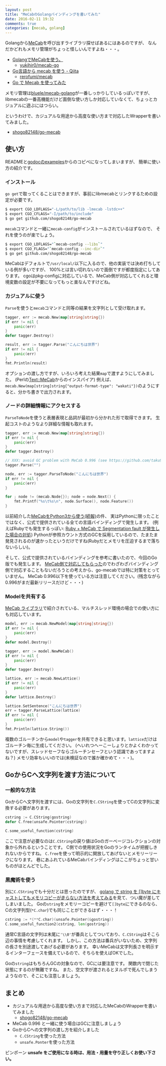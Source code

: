 ```yaml
---
layout: post
title: "MeCabのGolangバインディングを書いてみた"
date: 2016-02-11 19:32
comments: true
categories: [mecab, golang]
---
```



Golangから[MeCab](http://taku910.github.io/mecab/)を呼び出すライブラリ探せばあるにはあるのですが、
なんだかどれもメモリ管理がちょっと怪しいんですよね・・・。

- [GolangでMeCabを使う。](http://yukihir0.hatenablog.jp/entry/2015/01/18/164446)
  - [yukihir0/mecab-go](https://github.com/yukihir0/mecab-go)
- [Go言語から mecab を使う - Qiita](http://qiita.com/rerofumi/items/2bb1e49b20f2175ecaac)
  - [rerofumi/mecab](https://bitbucket.org/rerofumi/mecab)
- [Go で Mecab を使ってみた](http://d.hatena.ne.jp/gtaka555/20091116/p2)

メモリ管理は[bluele/mecab-golang](https://github.com/bluele/mecab-golang)が一番しっかりしているっぽいですが、
libmecabの一番高機能だけど面倒な使い方しか対応していなくて、ちょっとカジュアルに遊ぶにはつらい。

というわけで、カジュアルな用途から高度な使い方まで対応したWrapperを書いてみました。

- [shogo82148/go-mecab](https://github.com/shogo82148/go-mecab)

<!-- More -->

## 使い方

READMEと[godocのexamples](https://godoc.org/github.com/shogo82148/go-mecab#pkg-examples)からのコピペになってしまいますが、
簡単に使い方の紹介です。

### インストール

`go get`で取ってくることはできますが、事前にlibmecabとリンクするための設定が必要です。

``` bash
$ export CGO_LDFLAGS="-L/path/to/lib -lmecab -lstdc++"
$ export CGO_CFLAGS="-I/path/to/include"
$ go get github.com/shogo82148/go-mecab
```

`mecab`コマンドと一緒に`mecab-config`がインストールされているはずなので、
それを使うのが楽でしょう。

``` bash
$ export CGO_LDFLAGS="`mecab-config --libs`"
$ export CGO_FLAGS="`mecab-config --inc-dir`"
$ go get github.com/shogo82148/go-mecab
```

MeCabはデフォルトで`/usr/local/`以下に入るので、他の実装では決め打ちしている例が多いですが、
100%とは言い切れないので面倒ですが都度指定にしてあります。
cgoはpkg-configに対応しているで、MeCab側が対応してくれると環境変数の設定が不要になってもっと楽なんですけどね。


### カジュアルに使う

`Parse`を使うと`mecab`コマンドと同等の結果を文字列として受け取れます。

``` go
tagger, err := mecab.New(map[string]string{})
if err != nil {
    panic(err)
}
defer tagger.Destroy()

result, err := tagger.Parse("こんにちは世界")
if err != nil {
    panic(err)
}
fmt.Println(result)
```

オプションの渡し方ですが、いろいろ考えた結果`map`で渡すようにしてみました。
(Perlの[Text::MeCab](https://metacpan.org/release/Text-MeCab)からのインスパイア)
例えば、`mecab.New(map[string]string{"output-format-type": "wakati"})`のようにすると、分かち書きで出力されます。


### ノードの詳細情報にアクセスする

`ParseToNode`を使うと表層表現と品詞が最初から分かれた形で取得できます。
生起コストのようなより詳細な情報も取れます。

``` go
tagger, err := mecab.New(map[string]string{})
if err != nil {
    panic(err)
}
defer tagger.Destroy()

// XXX: avoid GC problem with MeCab 0.996 (see https://github.com/taku910/mecab/pull/24)
tagger.Parse("")

node, err := tagger.ParseToNode("こんにちは世界")
if err != nil {
    panic(err)
}

for ; node != (mecab.Node{}); node = node.Next() {
    fmt.Printf("%s\t%s\n", node.Surface(), node.Feature())
}
```

以前紹介した[MeCabをPython3から使う(続報)](http://shogo82148.github.io/blog/2015/12/20/mecab-in-python3-final/)の件、
実はPythonに限ったことではなく、公式で提供されている全ての言語バインディングで発生します。
(例えばRubyでも発生するっぽい: [Ruby + MeCab で Segmentation fault が発生した場合の対処](http://qiita.com/Salinger/items/3448d481b5b1e6cd2efb))
Pythonが参照カウント方式のGCを採用しているので、たまたま発見されるのが速かったというだけですね(Rubyだとメモリを圧迫するまで落ちないらしい)。

そして、公式で提供されているバインディングを参考に書いたので、今回のGo版でも発生します。
[MeCab側で対応してもらった](https://github.com/taku910/mecab/pull/24)のでわざわざバインディング側で対応することもないだろうとの考えから、go-mecabでは特に対策をとっていません。
MeCab 0.996以下を使っている方は注意してください。(残念ながら0.996がまだ最新リリースだけど・・・)


### Modelを共有する

[MeCab ライブラリ](http://taku910.github.io/mecab/libmecab.html)で紹介されている、マルチスレッド環境の場合での使い方にも対応しています。

``` go
model, err := mecab.NewModel(map[string]string{})
if err != nil {
    panic(err)
}
defer model.Destroy()

tagger, err := model.NewMeCab()
if err != nil {
    panic(err)
}
defer tagger.Destroy()

lattice, err := mecab.NewLattice()
if err != nil {
    panic(err)
}
defer lattice.Destroy()

lattice.SetSentence("こんにちは世界")
err = tagger.ParseLattice(lattice)
if err != nil {
    panic(err)
}
fmt.Println(lattice.String())
```

複数のゴルーチンから`model`や`tagger`を共有できると思います。`lattice`だけはゴルーチン毎に生成してください。
(へいれつへーこーしょりとかよくわかってないですが、スレッドセーフならゴルーチンセーフという認識であってますよね？)
メモリ効率もいいのでは(未検証なので誰か確かめて・・・)。


## GoからCへ文字列を渡す方法について

### 一般的な方法

GoからCへ文字列を渡すには、Goの文字列を`C.CString`を使ってCの文字列に変換する必要があります。

``` go
cstring := C.CString(gostring)
defer C.free(unsafe.Pointer(cstring))

C.some_useful_function(cstring)
```

ここで注意が必要なのは`C.CString`の戻り値はGoのガーベージコレクションの対象から外れるということです。
C側での使用状況をGoのランタイムが把握しきれないからですね。
`C.free`を使って明示的に開放してあげないとメモリーリークになります。
巷にあふれているMeCabバインディングはここがちょっと甘いものがほとんどでした。


### 黒魔術を使う

別に`C.CString`でも十分だとは思ったのですが、
[golang で string を []byte にキャストしてもメモリコピーが走らない方法を考えてみる](http://qiita.com/mattn/items/176459728ff4f854b165)を見て、つい魔が差してしまいました。
Goの`string`をメモリーコピーを避けて`[]byte`にできるのなら、Cの文字列型(`*C.char`)でも同じことができるはず・・・！

``` go
cstring := *(**C.char)(unsafe.Pointer(&gostring))
C.some_useful_function2(cstring, len(gostring))
```

通常C言語の文字列は末尾に`'\\0'`が番兵としてついており、`C.CString`はそこら辺の事情を考慮してくれます。
しかし、この方法は番兵がいないため、文字列の長さを別途渡してあげる必要があります。
幸いMeCabは文字列長さを明示するインターフェースを備えているので、そちらを使えばOKでした。

Goの`string`はもちろんGCの対象なので、GCには要注意です。
関数内で閉じた状態にするのが無難ですね。
また、空文字が渡されるとヌルポで死んでしまうようなので、そこにも注意しましょう。


## まとめ

- カジュアルな用途から高度な使い方まで対応したMeCabのWrapperを書いてみました
  - [shogo82148/go-mecab](https://github.com/shogo82148/go-mecab)
- MeCab 0.996 と一緒に使う場合はGCに注意しましょう
- GoからCへの文字列の渡し方を紹介しました
  - `C.CString`を使った方法
  - `unsafe.Ponter`を使った方法

ピンポーン **unsafe をご使用になる時は、用法・用量を守り正しくお使い下さい。**
